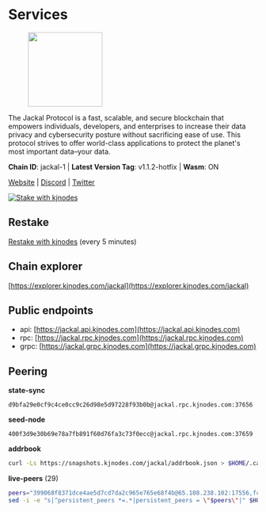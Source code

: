 # Services

<figure><img src="https://raw.githubusercontent.com/kj89/testnet_manuals/main/pingpub/logos/jackal.png" width="150" alt=""><figcaption></figcaption></figure>

The Jackal Protocol is a fast, scalable, and secure blockchain that empowers  individuals, developers, and enterprises to increase their data privacy and  cybersecurity posture without sacrificing ease of use. This protocol strives  to offer world-class applications to protect the planet's most important data–your data.

**Chain ID**: jackal-1 | **Latest Version Tag**: v1.1.2-hotfix | **Wasm**: ON

[Website](https://jackalprotocol.com) | [Discord](https://discord.com/invite/5GKym3p6rj) | [Twitter](https://twitter.com/Jackal_Protocol)

[![Stake with kjnodes](https://i.ibb.co/cr44Q8j/button-stake-with-kjnodes.png)](https://restake.app/jackal/jklvaloper1tr3wm3mdkz0tda6t7vavqnn7fe2g4un0f67xmt)

## Restake

[Restake with kjnodes](https://restake.app/jackal/jklvaloper1tr3wm3mdkz0tda6t7vavqnn7fe2g4un0f67xmt) (every 5 minutes)
## Chain explorer
[https://explorer.kjnodes.com/jackal](https://explorer.kjnodes.com/jackal)

## Public endpoints

* api: [https://jackal.api.kjnodes.com](https://jackal.api.kjnodes.com)
* rpc: [https://jackal.rpc.kjnodes.com](https://jackal.rpc.kjnodes.com)
* grpc: [https://jackal.grpc.kjnodes.com](https://jackal.grpc.kjnodes.com)

## Peering

**state-sync**

```text
d9bfa29e0cf9c4ce0cc9c26d98e5d97228f93b0b@jackal.rpc.kjnodes.com:37656
```

**seed-node**

```text
400f3d9e30b69e78a7fb891f60d76fa3c73f0ecc@jackal.rpc.kjnodes.com:37659
```

**addrbook**
```bash
curl -Ls https://snapshots.kjnodes.com/jackal/addrbook.json > $HOME/.canine/config/addrbook.json
```

**live-peers** (29)
```bash
peers="399068f8371dce4ae5d7cd7da2c965e765e68f4b@65.108.238.102:17556,fc905fe58d36875a833202ce53759d0ae6c11435@141.95.65.26:48656,d9bfa29e0cf9c4ce0cc9c26d98e5d97228f93b0b@65.109.88.38:37656,0faa7f1099de2e02deebe09fcb52863056333265@144.202.72.17:26616,dd3cab79ffae0aed4f519503b66e9403c69eeb14@85.237.193.101:25565,b3f167a06a8691d738de5fff2b3ba65053e0787d@65.21.183.76:26656,519f2b648a2a8794ac33b195f39b6d836e09f8f2@131.153.154.13:26656,d0313585956c8e7969993c1577f4969739b19bb7@85.10.238.147:26656,11c23c5341d0ac69f9ebb3be9afa7fe0e134ece0@94.79.54.137:28656,dd7e72f0a71476e51c0a601a40d6fc02a1ae1a95@65.108.6.45:60856,2b7f02456898efbbb9da462b9b3e80ba12ff2f7c@65.109.116.50:27656,ff94a29e02de8369faf37c76d3c97684bbd51bd6@185.16.38.165:17556,55df88ae25223565af42ccd6b3b558b8e70bba31@213.239.216.252:26656,a79da224ad9d4501dbf1d547986ebec55d56b951@135.181.128.114:17556,e61861653d42ebe5d7bf46d4c61f3753091985cd@83.53.221.249:36656,c2842c76779913e05fa4256e3caab852e1782951@202.61.194.254:60756,289c3e984194ac2ccaa74e201147010648e90970@195.3.223.108:26656,68b81df146d915f599775a18953bbefbd49d024a@193.70.33.64:17556,d39fecbc409541de13fa644d90066d4dabe08262@95.165.89.222:24475,ff7ab7fdac43752163f141809b61c67eba837cb4@65.108.97.58:37656,dd7ee88ff1a81be43fb5ed12c416cd23fd065f8e@65.109.69.154:32656,26b6255375a592c3b0664bd474a6975f468c3785@88.99.164.158:11126,bc6ce122e5809b06dcf90742ee40091f3ee6bcee@142.132.248.253:42656,a2afb42b65da7013eca54778ce01dfb877c2a82a@154.12.227.132:37656,ae69a9186ee7fc09d4c46e76ee0ebea537171937@94.130.137.122:33656,6fb595ce8c3a58ce4498537ddfe5333f36a24957@38.242.250.7:26646,ebc272824924ea1a27ea3183dd0b9ba713494f83@95.214.55.198:26906,46d4495643f2579573a61e181a88de3b8f0acc4f@2.139.23.24:36656,9c149b35243970e1f8e0519f1f33f79f7d5bd91b@51.38.52.188:26638"
sed -i -e "s|^persistent_peers *=.*|persistent_peers = \"$peers\"|" $HOME/.canine/config/config.toml
```
